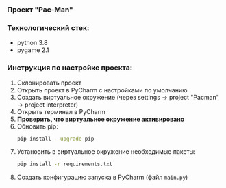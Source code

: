 ### Проект "Pac-Man"

### Технологический стек:
- python 3.8
- pygame 2.1

### Инструкция по настройке проекта:
1. Склонировать проект
2. Открыть проект в PyCharm с наcтройками по умолчанию
3. Создать виртуальное окружение (через settings -> project "Pacman" -> project interpreter)
4. Открыть терминал в PyCharm
5. **Проверить, что виртуальное окружение активировано**
6. Обновить pip:
    ```bash
    pip install --upgrade pip
    ```
7. Установить в виртуальное окружение необходимые пакеты: 
    ```bash
    pip install -r requirements.txt
    ```
8. Создать конфигурацию запуска в PyCharm (файл `main.py`)
